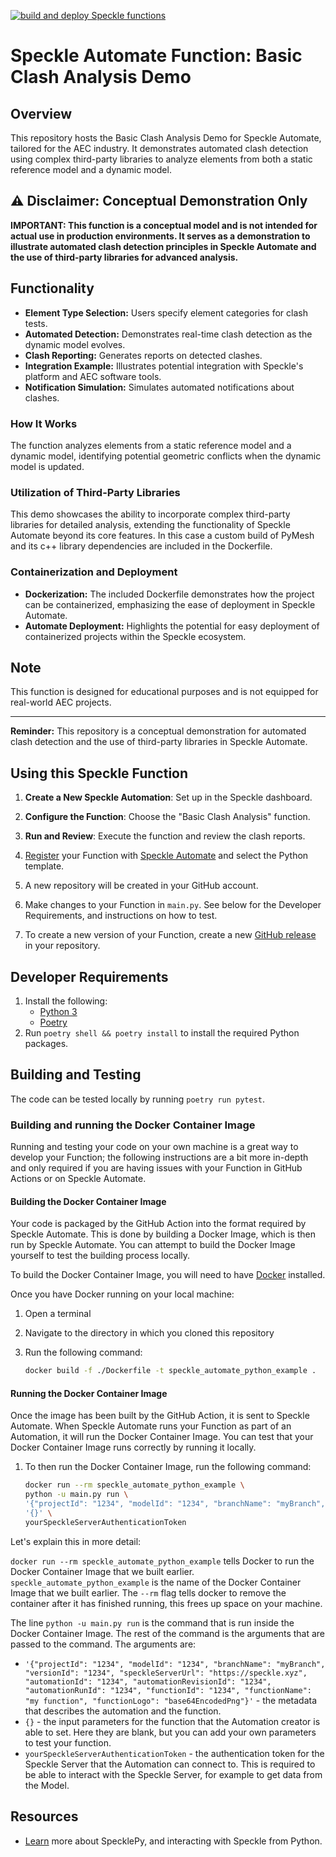 [![build and deploy Speckle functions](https://github.com/specklesystems/speckle_automate-basic_clash_demo/actions/workflows/main.yml/badge.svg)](https://github.com/specklesystems/speckle_automate-basic_clash_demo/actions/workflows/main.yml)

# Speckle Automate Function: Basic Clash Analysis Demo

## Overview
This repository hosts the Basic Clash Analysis Demo for Speckle Automate, tailored for the AEC industry. It demonstrates automated clash detection using complex third-party libraries to analyze elements from both a static reference model and a dynamic model.

## ⚠️ Disclaimer: Conceptual Demonstration Only
**IMPORTANT: This function is a conceptual model and is not intended for actual use in production environments. It serves as a demonstration to illustrate automated clash detection principles in Speckle Automate and the use of third-party libraries for advanced analysis.**

## Functionality
- **Element Type Selection:** Users specify element categories for clash tests.
- **Automated Detection:** Demonstrates real-time clash detection as the dynamic model evolves.
- **Clash Reporting:** Generates reports on detected clashes.
- **Integration Example:** Illustrates potential integration with Speckle's platform and AEC software tools.
- **Notification Simulation:** Simulates automated notifications about clashes.

### How It Works
The function analyzes elements from a static reference model and a dynamic model, identifying potential geometric conflicts when the dynamic model is updated.

### Utilization of Third-Party Libraries
This demo showcases the ability to incorporate complex third-party libraries for detailed analysis, extending the functionality of Speckle Automate beyond its core features. In this case a custom build of PyMesh and its c++ library dependencies are included in the Dockerfile.

### Containerization and Deployment
- **Dockerization:** The included Dockerfile demonstrates how the project can be containerized, emphasizing the ease of deployment in Speckle Automate.
- **Automate Deployment:** Highlights the potential for easy deployment of containerized projects within the Speckle ecosystem.

## Note
This function is designed for educational purposes and is not equipped for real-world AEC projects.

---

**Reminder:** This repository is a conceptual demonstration for automated clash detection and the use of third-party libraries in Speckle Automate.

## Using this Speckle Function
1. **Create a New Speckle Automation**: Set up in the Speckle dashboard.
2. **Configure the Function**: Choose the "Basic Clash Analysis" function.
3. **Run and Review**: Execute the function and review the clash reports.



1. [Register](https://automate.speckle.dev/) your Function with [Speckle Automate](https://automate.speckle.dev/) and select the Python template.
1. A new repository will be created in your GitHub account.
1. Make changes to your Function in `main.py`. See below for the Developer Requirements, and instructions on how to test.
1. To create a new version of your Function, create a new [GitHub release](https://docs.github.com/en/repositories/releasing-projects-on-github/managing-releases-in-a-repository) in your repository.

## Developer Requirements

1. Install the following:
    - [Python 3](https://www.python.org/downloads/)
    - [Poetry](https://python-poetry.org/docs/#installing-with-the-official-installer)
1. Run `poetry shell && poetry install` to install the required Python packages.

## Building and Testing

The code can be tested locally by running `poetry run pytest`.

### Building and running the Docker Container Image

Running and testing your code on your own machine is a great way to develop your Function; the following instructions are a bit more in-depth and only required if you are having issues with your Function in GitHub Actions or on Speckle Automate.

#### Building the Docker Container Image

Your code is packaged by the GitHub Action into the format required by Speckle Automate. This is done by building a Docker Image, which is then run by Speckle Automate. You can attempt to build the Docker Image yourself to test the building process locally.

To build the Docker Container Image, you will need to have [Docker](https://docs.docker.com/get-docker/) installed.

Once you have Docker running on your local machine:

1. Open a terminal
1. Navigate to the directory in which you cloned this repository
1. Run the following command:

    ```bash
    docker build -f ./Dockerfile -t speckle_automate_python_example .
    ```

#### Running the Docker Container Image

Once the image has been built by the GitHub Action, it is sent to Speckle Automate. When Speckle Automate runs your Function as part of an Automation, it will run the Docker Container Image. You can test that your Docker Container Image runs correctly by running it locally.

1. To then run the Docker Container Image, run the following command:

    ```bash
    docker run --rm speckle_automate_python_example \
    python -u main.py run \
    '{"projectId": "1234", "modelId": "1234", "branchName": "myBranch", "versionId": "1234", "speckleServerUrl": "https://speckle.xyz", "automationId": "1234", "automationRevisionId": "1234", "automationRunId": "1234", "functionId": "1234", "functionName": "my function", "functionLogo": "base64EncodedPng"}' \
    '{}' \
    yourSpeckleServerAuthenticationToken
    ```

Let's explain this in more detail:

`docker run --rm speckle_automate_python_example` tells Docker to run the Docker Container Image that we built earlier. `speckle_automate_python_example` is the name of the Docker Container Image that we built earlier. The `--rm` flag tells docker to remove the container after it has finished running, this frees up space on your machine.

The line `python -u main.py run` is the command that is run inside the Docker Container Image. The rest of the command is the arguments that are passed to the command. The arguments are:

- `'{"projectId": "1234", "modelId": "1234", "branchName": "myBranch", "versionId": "1234", "speckleServerUrl": "https://speckle.xyz", "automationId": "1234", "automationRevisionId": "1234", "automationRunId": "1234", "functionId": "1234", "functionName": "my function", "functionLogo": "base64EncodedPng"}'` - the metadata that describes the automation and the function.
- `{}` - the input parameters for the function that the Automation creator is able to set. Here they are blank, but you can add your own parameters to test your function.
- `yourSpeckleServerAuthenticationToken` - the authentication token for the Speckle Server that the Automation can connect to. This is required to be able to interact with the Speckle Server, for example to get data from the Model.

## Resources

- [Learn](https://speckle.guide/dev/python.html) more about SpecklePy, and interacting with Speckle from Python.

